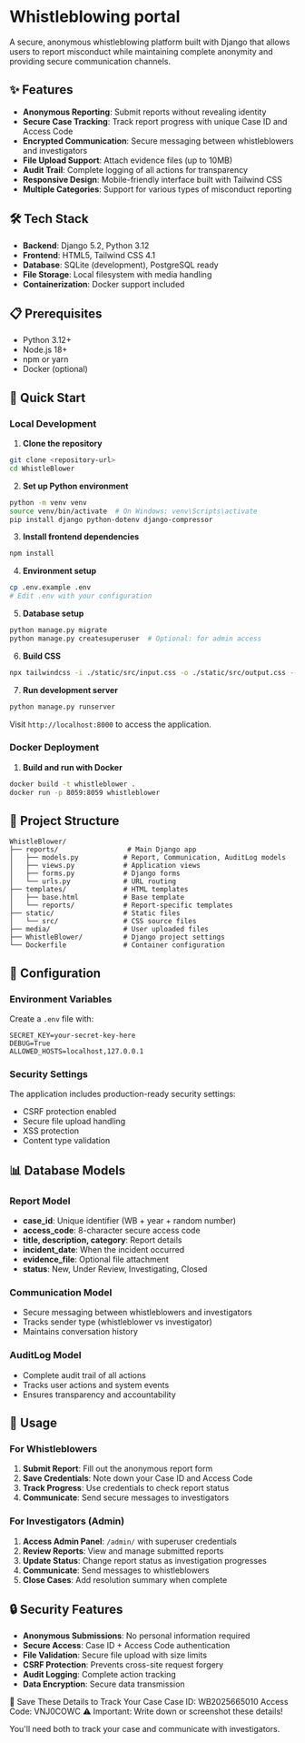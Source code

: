 #  Whistleblowing  portal

A secure, anonymous whistleblowing platform built with Django that allows users to report misconduct while maintaining complete anonymity and providing secure communication channels.

## ✨ Features

- **Anonymous Reporting**: Submit reports without revealing identity
- **Secure Case Tracking**: Track report progress with unique Case ID and Access Code
- **Encrypted Communication**: Secure messaging between whistleblowers and investigators
- **File Upload Support**: Attach evidence files (up to 10MB)
- **Audit Trail**: Complete logging of all actions for transparency
- **Responsive Design**: Mobile-friendly interface built with Tailwind CSS
- **Multiple Categories**: Support for various types of misconduct reporting

## 🛠️ Tech Stack

- **Backend**: Django 5.2, Python 3.12
- **Frontend**: HTML5, Tailwind CSS 4.1
- **Database**: SQLite (development), PostgreSQL ready
- **File Storage**: Local filesystem with media handling
- **Containerization**: Docker support included

## 📋 Prerequisites

- Python 3.12+
- Node.js 18+
- npm or yarn
- Docker (optional)

## 🚀 Quick Start

### Local Development

1. **Clone the repository**
```bash
git clone <repository-url>
cd WhistleBlower
```

2. **Set up Python environment**
```bash
python -m venv venv
source venv/bin/activate  # On Windows: venv\Scripts\activate
pip install django python-dotenv django-compressor
```

3. **Install frontend dependencies**
```bash
npm install
```

4. **Environment setup**
```bash
cp .env.example .env
# Edit .env with your configuration
```

5. **Database setup**
```bash
python manage.py migrate
python manage.py createsuperuser  # Optional: for admin access
```

6. **Build CSS**
```bash
npx tailwindcss -i ./static/src/input.css -o ./static/src/output.css --watch
```

7. **Run development server**
```bash
python manage.py runserver
```

Visit `http://localhost:8000` to access the application.

### Docker Deployment

1. **Build and run with Docker**
```bash
docker build -t whistleblower .
docker run -p 8059:8059 whistleblower
```

## 📁 Project Structure

```
WhistleBlower/
├── reports/                 # Main Django app
│   ├── models.py           # Report, Communication, AuditLog models
│   ├── views.py            # Application views
│   ├── forms.py            # Django forms
│   └── urls.py             # URL routing
├── templates/              # HTML templates
│   ├── base.html           # Base template
│   └── reports/            # Report-specific templates
├── static/                 # Static files
│   └── src/                # CSS source files
├── media/                  # User uploaded files
├── WhistleBlower/          # Django project settings
└── Dockerfile              # Container configuration
```

## 🔧 Configuration

### Environment Variables

Create a `.env` file with:

```env
SECRET_KEY=your-secret-key-here
DEBUG=True
ALLOWED_HOSTS=localhost,127.0.0.1
```

### Security Settings

The application includes production-ready security settings:
- CSRF protection enabled
- Secure file upload handling
- XSS protection
- Content type validation

## 📊 Database Models

### Report Model
- **case_id**: Unique identifier (WB + year + random number)
- **access_code**: 8-character secure access code
- **title, description, category**: Report details
- **incident_date**: When the incident occurred
- **evidence_file**: Optional file attachment
- **status**: New, Under Review, Investigating, Closed

### Communication Model
- Secure messaging between whistleblowers and investigators
- Tracks sender type (whistleblower vs investigator)
- Maintains conversation history

### AuditLog Model
- Complete audit trail of all actions
- Tracks user actions and system events
- Ensures transparency and accountability

## 🎯 Usage

### For Whistleblowers

1. **Submit Report**: Fill out the anonymous report form
2. **Save Credentials**: Note down your Case ID and Access Code
3. **Track Progress**: Use credentials to check report status
4. **Communicate**: Send secure messages to investigators

### For Investigators (Admin)

1. **Access Admin Panel**: `/admin/` with superuser credentials
2. **Review Reports**: View and manage submitted reports
3. **Update Status**: Change report status as investigation progresses
4. **Communicate**: Send messages to whistleblowers
5. **Close Cases**: Add resolution summary when complete

## 🔒 Security Features

- **Anonymous Submissions**: No personal information required
- **Secure Access**: Case ID + Access Code authentication
- **File Validation**: Secure file upload with size limits
- **CSRF Protection**: Prevents cross-site request forgery
- **Audit Logging**: Complete action tracking
- **Data Encryption**: Secure data transmission

🔑 Save These Details to Track Your Case
Case ID:
WB2025665010
Access Code:
VNJ0COWC
⚠️ Important: Write down or screenshot these details!

You'll need both to track your case and communicate with investigators.

